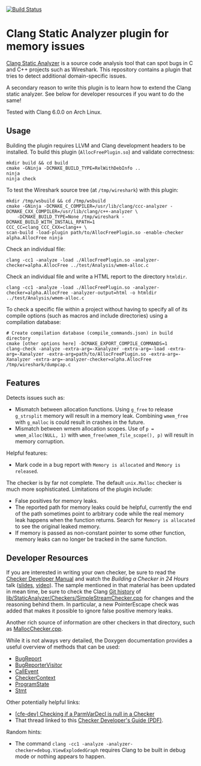 [![Build Status](https://travis-ci.org/Lekensteyn/clang-alloc-free-checker.svg?branch=master)](https://travis-ci.org/Lekensteyn/clang-alloc-free-checker)

# Clang Static Analyzer plugin for memory issues
[Clang Static Analyzer](https://clang-analyzer.llvm.org/) is a source code
analysis tool that can spot bugs in C and C++ projects such as Wireshark. This
repository contains a plugin that tries to detect additional domain-specific
issues.

A secondary reason to write this plugin is to learn how to extend the Clang
static analyzer. See below for developer resources if you want to do the same!

Tested with Clang 6.0.0 on Arch Linux.

## Usage
Building the plugin requires LLVM and Clang development headers to be installed.
To build this plugin (`AllocFreePlugin.so`) and validate correctness:

    mkdir build && cd build
    cmake -GNinja -DCMAKE_BUILD_TYPE=RelWithDebInfo ..
    ninja
    ninja check

To test the Wireshark source tree (at `/tmp/wireshark`) with this plugin:

    mkdir /tmp/wsbuild && cd /tmp/wsbuild
    cmake -GNinja -DCMAKE_C_COMPILER=/usr/lib/clang/ccc-analyzer -DCMAKE_CXX_COMPILER=/usr/lib/clang/c++-analyzer \
        -DCMAKE_BUILD_TYPE=None /tmp/wireshark -DCMAKE_BUILD_WITH_INSTALL_RPATH=1
    CCC_CC=clang CCC_CXX=clang++ \
    scan-build -load-plugin path/to/AllocFreePlugin.so -enable-checker alpha.AllocFree ninja

Check an individual file:

    clang -cc1 -analyze -load ./AllocFreePlugin.so -analyzer-checker=alpha.AllocFree ../test/Analysis/wmem-alloc.c

Check an individual file and write a HTML report to the directory `htmldir`.

    clang -cc1 -analyze -load ./AllocFreePlugin.so -analyzer-checker=alpha.AllocFree -analyzer-output=html -o htmldir ../test/Analysis/wmem-alloc.c

To check a specific file within a project without having to specify all of its
compile options (such as macros and include directories) using a compilation
database:

    # Create compilation database (compile_commands.json) in build directory
    cmake [other options here] -DCMAKE_EXPORT_COMPILE_COMMANDS=1
    clang-check -analyze -extra-arg=-Xanalyzer -extra-arg=-load -extra-arg=-Xanalyzer -extra-arg=path/to/AllocFreePlugin.so -extra-arg=-Xanalyzer -extra-arg=-analyzer-checker=alpha.AllocFree /tmp/wireshark/dumpcap.c

## Features
Detects issues such as:
- Mismatch between allocation functions. Using `g_free` to release `g_strsplit`
  memory will result in a memory leak. Combining `wmem_free` with `g_malloc` is
  could result in crashes in the future.
- Mismatch between wmem allocation scopes. Use of `p = wmem_alloc(NULL, 1)` with
  `wmem_free(wmem_file_scope(), p)` will result in memory corruption.

Helpful features:
- Mark code in a bug report with `Memory is allocated` and `Memory is released`.

The checker is by far not complete. The default `unix.Malloc` checker is much
more sophisticated. Limitations of the plugin include:
- False positives for memory leaks.
- The reported path for memory leaks could be helpful, currently the end of the
  path sometimes point to arbitrary code while the real memory leak happens when
  the function returns. Search for `Memory is allocated` to see the original
  leaked memory.
- If memory is passed as non-constant pointer to some other function, memory
  leaks can no longer be tracked in the same function.

## Developer Resources
If you are interested in writing your own checker, be sure to read the [Checker
Developer Manual](https://clang-analyzer.llvm.org/checker_dev_manual.html) and
watch the *Building a Checker in 24 Hours* talk
([slides](https://llvm.org/devmtg/2012-11/Zaks-Rose-Checker24Hours.pdf),
[video](https://youtu.be/kdxlsP5QVPw)). The sample mentioned in that material
has been updated in mean time, be sure to check the Clang [Git
history](https://llvm.org/docs/GettingStarted.html#git-mirror) of
[lib/StaticAnalyzer/Checkers/SimpleStreamChecker.cpp](https://github.com/llvm-mirror/clang/blob/master/lib/StaticAnalyzer/Checkers/SimpleStreamChecker.cpp)
for changes and the reasoning behind them. In particular, a new PointerEscape
check was added that makes it possible to ignore false positive memory leaks.

Another rich source of information are other checkers in that directory, such as
[MallocChecker.cpp](https://github.com/llvm-mirror/clang/blob/master/lib/StaticAnalyzer/Checkers/MallocChecker.cpp).

While it is not always very detailed, the Doxygen documentation provides a
useful overview of methods that can be used:
- [BugReport](https://clang.llvm.org/doxygen/classclang_1_1ento_1_1BugReport.html)
- [BugReporterVisitor](https://clang.llvm.org/doxygen/classclang_1_1ento_1_1BugReporterVisitor.html)
- [CallEvent](https://clang.llvm.org/doxygen/classclang_1_1ento_1_1CallEvent.html)
- [CheckerContext](https://clang.llvm.org/doxygen/classclang_1_1ento_1_1CheckerContext.html)
- [ProgramState](https://clang.llvm.org/doxygen/classclang_1_1ento_1_1ProgramState.html)
- [Stmt](https://clang.llvm.org/doxygen/classclang_1_1Stmt.html)

Other potentially helpful links:
- [\[cfe-dev\] Checking if a ParmVarDecl is null in a Checker](https://lists.llvm.org/pipermail/cfe-dev/2018-April/057757.html)
- That thread linked to this [Checker Developer's Guide (PDF)](https://github.com/haoNoQ/clang-analyzer-guide/releases/download/v0.1/clang-analyzer-guide-v0.1.pdf).

Random hints:
- The command `clang -cc1 -analyze -analyzer-checker=debug.ViewExplodedGraph`
  requires Clang to be built in debug mode or nothing appears to happen.
